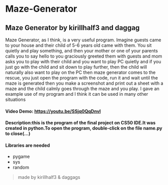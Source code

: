 # Maze-Generator
Maze Generator by kirillhalf3 and daggag
---
Maze Generator, as I think, is a very useful program. Imagine guests came to your house and their child of 5-6 years old came with them. You sit quietly and play something, and then your mother or one of your parents calls you to say hello to you graciously greeted them with guests and mom asks you to play with their child and you want to play PC quietly and if you just go with the child and sit down to play further, then the child will naturally also want to play on the PC
then maze generator comes to the rescue, you just open the program with the code, run it and wait until the maze is generated
then you make a screenshot
and print out a sheet with a maze and the child calmly goes through the maze and you play. I gave an example use of my program and I think it can be used in many other situations
#### Video Demo: <https://youtu.be/SSjq0QqDnvI>
#### Description:this is the program of the final project on CS50 IDE.It was created in python.To open the program, double-click on the file name.py to close(...)
  #### Libraries are needed
 * pygame
 * sys
 * random
> made by kirillhalf3 & daggags
